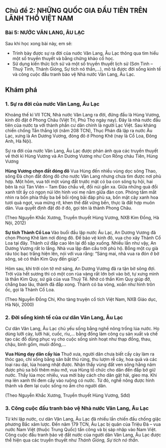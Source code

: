 ## Chủ đề 2: NHỮNG QUỐC GIA ĐẦU TIÊN TRÊN LÃNH THỔ VIỆT NAM
### Bài 5: NƯỚC VĂN LANG, ÂU LẠC

Sau khi học xong bài này, em sẽ:
- Trình bày được sự ra đời của nước Văn Lang, Âu Lạc thông qua tìm hiểu một số truyền thuyết và bằng chứng khảo cổ học.
- Sử dụng kiến thức lịch sử và một số truyền thuyết lịch sử (Sơn Tinh – Thuỷ Tinh, Thánh Gióng, Sự tích nỏ thần,...), mô tả được đời sống kinh tế và công cuộc đấu tranh bảo vệ Nhà nước Văn Lang, Âu Lạc.

## Khám phá
### 1. Sự ra đời của nước Văn Lang, Âu Lạc
Khoảng thế kỉ VII TCN, Nhà nước Văn Lang ra đời, đứng đầu là Hùng Vương, kinh đô đặt ở Phong Châu (Việt Trì, Phú Thọ ngày nay). Đây là nhà nước đầu tiên của nước ta với thành phần cư dân chính là người Lạc Việt. Sau kháng chiến chống Tần thắng lợi (năm 208 TCN), Thục Phán đã lập ra nước Âu Lạc, xưng là An Dương Vương, đóng đô ở Phong Khê (nay là Cổ Loa, Đông Anh, Hà Nội).

Sự ra đời của nước Văn Lang, Âu Lạc được phản ánh qua các truyền thuyết về thời kì Hùng Vương và An Dương Vương như Con Rồng cháu Tiên, Hùng Vương

**Hùng Vương chọn đất đóng đô**
Vua Hùng đến nhiều vùng dọc sông Thao, sông Đà chọn đất đóng đô cho nước Văn Lang nhưng chưa tìm được nơi phù hợp. Một hôm, vua tới một vùng đất trước mặt có ba con sông tụ hội, hai bên là núi Tản Viên – Tam Đảo chầu về, đồi núi gần xa. Giữa những quả đồi xanh tốt ấy có ngọn núi lớn hình voi mẹ nằm giữa đàn con. Phóng tầm mắt nhìn ra bốn phía thấy ba bề bồi rộng bãi đáp phù sa, bốn mặt cây xanh hoa tươi quả ngọt, vua mừng rỡ, khen thế đất vững bền, thực là đất hợp muôn dân. Vua quyết định đặt đô ở đó, gọi tên là thành Phong Châu.

(Theo Nguyễn Khắc Xương, Truyền thuyết Hùng Vương, NXB Kim Đồng, Hà Nội, 2012)

**Sự tích Thành Cổ Loa**
Vào buổi đầu lập nước Âu Lạc, An Dương Vương đã chọn Phong Khê làm nơi đóng đô. Để bảo vệ kinh đô, vua cho xây Thành Cổ Loa tại đây. Thành cứ đắp cao lên lại đổ sập xuống. Nhiều lần như vậy, An Dương Vương rất lo lắng. Nhà vua lập đàn cầu trời phù hộ. Bỗng một cụ già râu tóc bạc trắng hiện lên, nói với vua rằng: “Sáng mai, nhà vua ra đón ở bờ sông, sẽ có thần Kim Quy đến giúp”.

Hôm sau, khi trời còn tờ mờ sáng, An Dương Vương đã ra tận bờ sông đợi. Trời vừa hết sương thì có một con rùa vàng rất lớn bơi vào bờ, tự xưng mình là thần Kim Quy, sứ giả của vua Thuỷ Tề. Nhờ có thần Kim Quy giúp đỡ, chẳng bao lâu, thành đã đắp xong. Thành có ba vòng, xoắn như hình trôn ốc, gọi là Thành Cổ Loa.

(Theo Nguyễn Đồng Chi, Kho tàng truyện cổ tích Việt Nam, NXB Giáo dục, Hà Nội, 2000)

### 2. Đời sống kinh tế của cư dân Văn Lang, Âu Lạc
Cư dân Văn Lang, Âu Lạc chủ yếu sống bằng nghề nông trồng lúa nước. Họ dùng lưỡi cày, lưỡi hái, cuốc, rìu,... bằng đồng làm công cụ sản xuất và chế tạo các đồ dùng phục vụ cho cuộc sống sinh hoạt như thạp đồng, thau, chậu, bình gốm, muôi đồng,...

**Vua Hùng dạy dân cấy lúa**
Thuở xưa, người dân chưa biết cấy cày làm ra thóc gạo, chỉ sống bằng săn bắt thú rừng, thu lượm rễ cây, hoa quả và các loại rau dại, lúa hoang nhặt được. Nhận thấy vùng đất ven sông hằng năm được phù sa bồi thêm màu mỡ, vua Hùng tổ chức cho dân đến đắp bờ giữ nước. Thấy lúa mọc nhiều, vua mời bày cách cho dân gặt hái, gieo mạ. Khi mạ lên xanh thì đem cấy vào ruộng có nước. Từ đó, nghề nông được hình thành và đem lại cuộc sống no ấm cho người dân.

(Theo Nguyễn Khắc Xương, Truyền thuyết Hùng Vương, Sđd)

### 3. Công cuộc đấu tranh bảo vệ Nhà nước Văn Lang, Âu Lạc
Từ khi lập nước, cư dân Văn Lang, Âu Lạc đã nhiều lần chiến đấu chống giặc phương Bắc xâm lược. Đến năm 179 TCN, Âu Lạc bị quân của Triệu Đà – vua nước Nam Việt (thuộc Trung Quốc) tấn công và bị sáp nhập vào Nam Việt. Công cuộc đấu tranh bảo vệ đất nước của người dân Văn Lang, Âu Lạc được thể hiện qua các truyền thuyết như *Thánh Gióng, Sự tích nỏ thần*.
